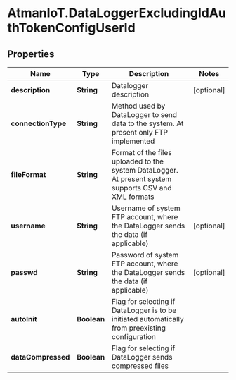 # AtmanIoT.DataLoggerExcludingIdAuthTokenConfigUserId

## Properties

Name | Type | Description | Notes
------------ | ------------- | ------------- | -------------
**description** | **String** | Datalogger description | [optional] 
**connectionType** | **String** | Method used by DataLogger to send data to the system. At present only FTP implemented | 
**fileFormat** | **String** | Format of the files uploaded to the system DataLogger. At present system supports CSV and XML formats | 
**username** | **String** | Username of system FTP account, where the DataLogger sends the data (if applicable) | [optional] 
**passwd** | **String** | Password of system FTP account, where the DataLogger sends the data (if applicable) | [optional] 
**autoInit** | **Boolean** | Flag for selecting if DataLogger is to be initiated automatically from preexisting configuration | 
**dataCompressed** | **Boolean** | Flag for selecting if DataLogger sends compressed files | 


